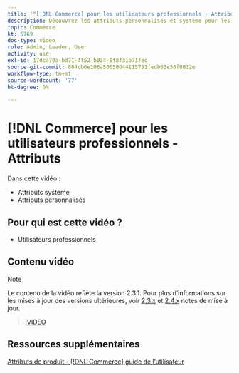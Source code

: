 ```yaml
---
title: '"[!DNL Commerce] pour les utilisateurs professionnels - Attributs"'
description: Découvrez les attributs personnalisés et système pour les produits.
topic: Commerce
kt: 5769
doc-type: video
role: Admin, Leader, User
activity: use
exl-id: 17dca70a-bd71-4f52-b034-8f8f31b71fec
source-git-commit: 084cb6e106a50658044115751fedb63e36f8832e
workflow-type: tm+mt
source-wordcount: '77'
ht-degree: 0%

---
```


# [!DNL Commerce] pour les utilisateurs professionnels - Attributs

Dans cette vidéo :

- Attributs système
- Attributs personnalisés

## Pour qui est cette vidéo ?

- Utilisateurs professionnels

## Contenu vidéo

>[!NOTE]
>
>Le contenu de la vidéo reflète la version 2.3.1. Pour plus d’informations sur les mises à jour des versions ultérieures, voir [ 2.3.x](https://devdocs.magento.com/guides/v2.3/release-notes/bk-release-notes.html) et [2.4.x](https://devdocs.magento.com/guides/v2.4/release-notes/bk-release-notes.html) notes de mise à jour.

>[!VIDEO](https://video.tv.adobe.com/v/35954?quality=12&learn=on)

## Ressources supplémentaires

[Attributs de produit - [!DNL Commerce] guide de l’utilisateur](https://docs.magento.com/user-guide/catalog/product-attributes.html)

